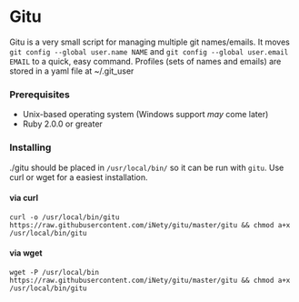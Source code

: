 # Gitu

Gitu is a very small script for managing multiple git names/emails. It moves `git config --global user.name NAME` and `git config --global user.email EMAIL` to a quick, easy command. Profiles (sets of names and emails) are stored in a yaml file at ~/.git_user

### Prerequisites
- Unix-based operating system (Windows support *may* come later)
- Ruby 2.0.0 or greater

### Installing
./gitu should be placed in `/usr/local/bin/` so it can be run with `gitu`. Use curl or wget for a easiest installation.

#### via curl

`curl -o /usr/local/bin/gitu https://raw.githubusercontent.com/iNety/gitu/master/gitu && chmod a+x /usr/local/bin/gitu`

#### via wget

`wget -P /usr/local/bin https://raw.githubusercontent.com/iNety/gitu/master/gitu && chmod a+x /usr/local/bin/gitu`
